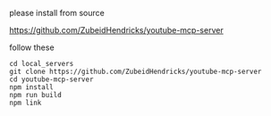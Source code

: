 please install from source

https://github.com/ZubeidHendricks/youtube-mcp-server

follow these

```
cd local_servers
git clone https://github.com/ZubeidHendricks/youtube-mcp-server
cd youtube-mcp-server
npm install
npm run build
npm link
```